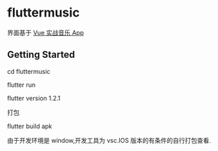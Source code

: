 # fluttermusic

界面基于 [Vue 实战音乐 App](https://coding.imooc.com/class/107.html)

## Getting Started

cd fluttermusic

flutter run

flutter version 1.2.1

打包

flutter build apk

由于开发环境是 window,开发工具为 vsc.IOS 版本的有条件的自行打包查看.
